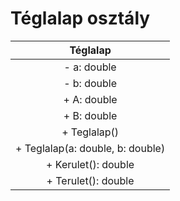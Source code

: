 # Téglalap osztály

|     Téglalap     |
|:----------------:|
| - a: double      |
| - b: double      |
| + A: double      |
| + B: double      |
| + Teglalap()     |
| + Teglalap(a: double, b: double) |
| + Kerulet(): double |
| + Terulet(): double |
